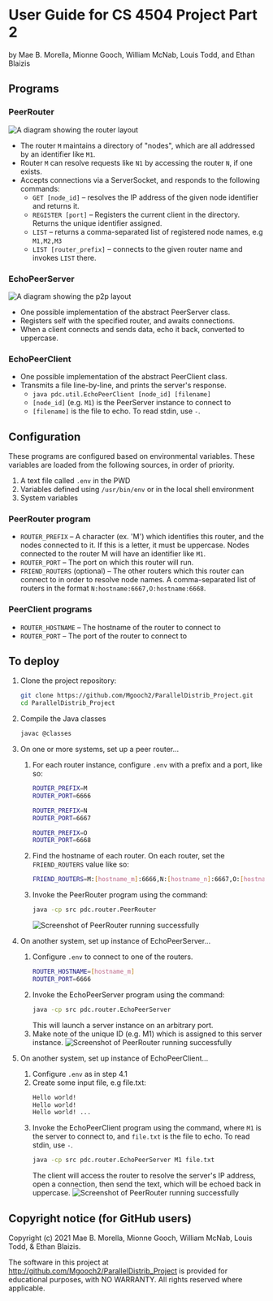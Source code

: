 # User Guide for CS 4504 Project Part 2

by Mae B. Morella, Mionne Gooch, William McNab, Louis Todd, and Ethan Blaizis

## Programs

### PeerRouter

![A diagram showing the router layout](img/routing.png)

- The router `M` maintains a directory of "nodes", which are all addressed by an identifier like `M1`.
- Router `M` can resolve requests like `N1` by accessing the router `N`, if one exists.
- Accepts connections via a ServerSocket, and responds to the following commands:
  - `GET [node_id]` – resolves the IP address of the given node identifier and returns it.
  - `REGISTER [port]` – Registers the current client in the directory. Returns the unique identifier assigned.
  - `LIST` – returns a comma-separated list of registered node names, e.g `M1,M2,M3`
  - `LIST [router_prefix]` – connects to the given router name and invokes `LIST` there.

### EchoPeerServer

![A diagram showing the p2p layout](img/p2p.png)

- One possible implementation of the abstract PeerServer class.
- Registers self with the specified router, and awaits connections.
- When a client connects and sends data, echo it back, converted to uppercase.

### EchoPeerClient

- One possible implementation of the abstract PeerClient class.
- Transmits a file line-by-line, and prints the server's response.
  - `java pdc.util.EchoPeerClient [node_id] [filename]`
  - `[node_id]` (e.g. `M1`) is the PeerServer instance to connect to
  - `[filename]` is the file to echo. To read stdin, use `-`.

## Configuration

These programs are configured based on environmental variables. These variables are loaded from the following sources, in order of priority.

1. A text file called `.env` in the PWD
2. Variables defined using `/usr/bin/env` or in the local shell environment
3. System variables

### PeerRouter program

- `ROUTER_PREFIX` – A character (ex. 'M') which identifies this router, and the nodes connected to it. If this is a letter, it must be uppercase. Nodes connected to the router M will have an identifier like `M1`.
- `ROUTER_PORT` – The port on which this router will run.
- `FRIEND_ROUTERS` (optional) – The other routers which this router can connect to in order to resolve node names. A comma-separated list of routers in the format `N:hostname:6667,O:hostname:6668`.

### PeerClient programs

- `ROUTER_HOSTNAME` – The hostname of the router to connect to
- `ROUTER_PORT` – The port of the router to connect to

## To deploy

1. Clone the project repository:

   ```sh
   git clone https://github.com/Mgooch2/ParallelDistrib_Project.git
   cd ParallelDistrib_Project
   ```

1. Compile the Java classes

   ```sh
   javac @classes
   ```

1. On one or more systems, set up a peer router...

   1. For each router instance, configure `.env` with a prefix and a port, like so:
      ```sh
      ROUTER_PREFIX=M
      ROUTER_PORT=6666
      ```
      ```sh
      ROUTER_PREFIX=N
      ROUTER_PORT=6667
      ```
      ```sh
      ROUTER_PREFIX=O
      ROUTER_PORT=6668
      ```
   1. Find the hostname of each router. On each router, set the `FRIEND_ROUTERS` value like so:
      ```sh
      FRIEND_ROUTERS=M:[hostname_m]:6666,N:[hostname_n]:6667,O:[hostname_o]:6668
      ```
   1. Invoke the PeerRouter program using the command:
      ```sh
      java -cp src pdc.router.PeerRouter
      ```
      ![Screenshot of PeerRouter running successfully](img/router_running.png)

1. On another system, set up instance of EchoPeerServer...

   1. Configure `.env` to connect to one of the routers.
      ```sh
      ROUTER_HOSTNAME=[hostname_m]
      ROUTER_PORT=6666
      ```
   1. Invoke the EchoPeerServer program using the command:
      ```sh
      java -cp src pdc.router.EchoPeerServer
      ```
      This will launch a server instance on an arbitrary port.
   1. Make note of the unique ID (e.g. M1) which is assigned to this server instance.
      ![Screenshot of PeerRouter running successfully](img/peerserver_running.png)

1. On another system, set up instance of EchoPeerClient...
   1. Configure `.env` as in step 4.1
   1. Create some input file, e.g file.txt:
      ```txt
      Hello world!
      Hello world!
      Hello world! ...
      ```
   1. Invoke the EchoPeerClient program using the command, where `M1` is the server to connect to, and `file.txt` is the file to echo. To read stdin, use `-`.
      ```sh
      java -cp src pdc.router.EchoPeerServer M1 file.txt
      ```
      The client will access the router to resolve the server's IP address, open a connection, then send the text, which will be echoed back in uppercase.
      ![Screenshot of PeerRouter running successfully](img/peerclient_running.png)

## Copyright notice (for GitHub users)

Copyright (c) 2021 Mae B. Morella, Mionne Gooch, William McNab, Louis Todd, & Ethan Blaizis.

The software in this project at <http://github.com/Mgooch2/ParallelDistrib_Project> is provided for educational purposes, with NO WARRANTY. All rights reserved where applicable.
